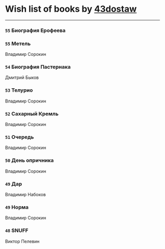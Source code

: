 # Wish list of books by [43dostaw](http://vk.com/id201788999)
---

### `55` Биография Ерофеева

### `55` Метель
Владимир Сорокин

### `54` Биография Пастернака
Дмитрий Быков

### `53` Телурио
Владимир Сорокин

### `52` Сахарный Кремль
Владимир Сорокин

### `51` Очередь
Владимир Сорокин

### `50` День опричника
Владимир Сорокин

### `49` Дар
Владимир Набоков

### `49` Норма
Владимир Сорокин

### `48` SNUFF
Виктор Пелевин

